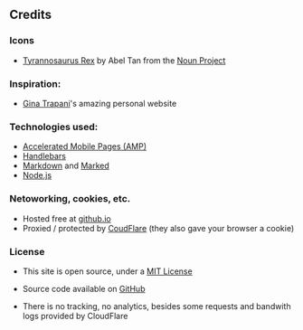 ## Credits

### Icons

- [Tyrannosaurus Rex](https://thenounproject.com/term/tyrannosaurus-rex/375751/) by Abel Tan from the [Noun Project](https://thenounproject.com)

### Inspiration:

- [Gina Trapani](https://ginatrapani.org/)'s amazing personal website

### Technologies used:

- [Accelerated Mobile Pages (AMP)](https://www.ampproject.org/)
- [Handlebars](http://handlebarsjs.com/)
- [Markdown](https://daringfireball.net/projects/markdown/) and [Marked](https://github.com/markedjs/marked)
- [Node.js](https://nodejs.org)

### Netoworking, cookies, etc.

- Hosted free at [github.io](https://pages.github.com/)
- Proxied / protected by [CoudFlare](https://cloudflare.com/) (they also gave your browser a cookie)

### License

- This site is open source, under a [MIT License](https://opensource.org/licenses/MIT)
- Source code available on [GitHub](https://github.com/cdinu/cdinu.github.io)

- There is no tracking, no analytics, besides some requests and bandwith logs provided by CloudFlare

